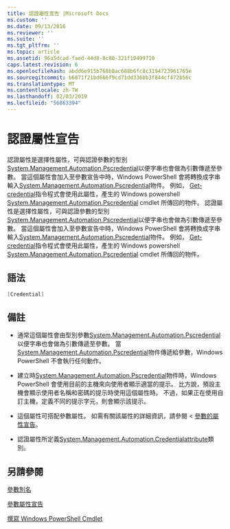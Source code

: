 ```yaml
---
title: 認證屬性宣告 |Microsoft Docs
ms.custom: ''
ms.date: 09/13/2016
ms.reviewer: ''
ms.suite: ''
ms.tgt_pltfrm: ''
ms.topic: article
ms.assetid: 96a5dcad-faed-44d8-8c80-321f10499710
caps.latest.revision: 6
ms.openlocfilehash: abdd6e915b768b8ac688b6fc8c3194723961765e
ms.sourcegitcommit: b6871f21bd666f9cd71dd336bb3f844cf472b56c
ms.translationtype: MT
ms.contentlocale: zh-TW
ms.lasthandoff: 02/03/2019
ms.locfileid: "56863394"
---
```

# <a name="credential-attribute-declaration"></a>認證屬性宣告

認證屬性是選擇性屬性，可與認證參數的型別[System.Management.Automation.Pscredential](/dotnet/api/System.Management.Automation.PSCredential)以便字串也會做為引數傳遞至參數。 當這個屬性會加入至參數宣告中時，Windows PowerShell 會將轉換成字串輸入[System.Management.Automation.Pscredential](/dotnet/api/System.Management.Automation.PSCredential)物件。 例如， [Get-credential](/powershell/module/Microsoft.PowerShell.Security/Get-Credential)指令程式會使用此屬性，產生的 Windows powershell [System.Management.Automation.Pscredential](/dotnet/api/System.Management.Automation.PSCredential) cmdlet 所傳回的物件。
認證屬性是選擇性屬性，可與認證參數的型別[System.Management.Automation.Pscredential](/dotnet/api/System.Management.Automation.PSCredential)以便字串也會做為引數傳遞至參數。 當這個屬性會加入至參數宣告中時，Windows PowerShell 會將轉換成字串輸入[System.Management.Automation.Pscredential](/dotnet/api/System.Management.Automation.PSCredential)物件。 例如， [Get-credential](/powershell/module/Microsoft.PowerShell.Security/Get-Credential)指令程式會使用此屬性，產生的 Windows powershell [System.Management.Automation.Pscredential](/dotnet/api/System.Management.Automation.PSCredential) cmdlet 所傳回的物件。

## <a name="syntax"></a>語法

```csharp
[Credential]
```

## <a name="remarks"></a>備註

- 通常這個屬性會由型別參數[System.Management.Automation.Pscredential](/dotnet/api/System.Management.Automation.PSCredential)以便字串也會做為引數傳遞至參數。 當[System.Management.Automation.Pscredential](/dotnet/api/System.Management.Automation.PSCredential)物件傳遞給參數，Windows PowerShell 不會執行任何動作。

- 建立時[System.Management.Automation.Pscredential](/dotnet/api/System.Management.Automation.PSCredential)物件時，Windows PowerShell 會使用目前的主機來向使用者顯示適當的提示。 比方說，預設主機會顯示使用者名稱和密碼的提示時使用這個屬性時。 不過，如果正在使用自訂主機，定義不同的提示字元，則會顯示該提示。

- 這個屬性可搭配參數屬性。 如需有關該屬性的詳細資訊，請參閱 <<c0> [ 參數的屬性宣告](./parameter-attribute-declaration.md)。

- 認證屬性所定義[System.Management.Automation.Credentialattribute](/dotnet/api/System.Management.Automation.CredentialAttribute)類別。

## <a name="see-also"></a>另請參閱

[參數別名](./parameter-aliases.md)

[參數屬性宣告](./parameter-attribute-declaration.md)

[撰寫 Windows PowerShell Cmdlet](./writing-a-windows-powershell-cmdlet.md)
